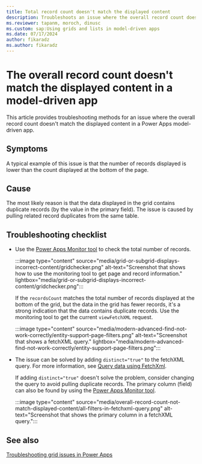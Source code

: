 ```yaml
---
title: Total record count doesn't match the displayed content
description: Troubleshoots an issue where the overall record count doesn't match the displayed content in a Power Apps model-driven app.
ms.reviewer: tapanm, moroch, dinusc
ms.custom: sap:Using grids and lists in model-driven apps
ms.date: 07/17/2024
author: fikaradz
ms.author: fikaradz
---
```

# The overall record count doesn't match the displayed content in a model-driven app

This article provides troubleshooting methods for an issue where the overall record count doesn't match the displayed content in a Power Apps model-driven app.

## Symptoms

A typical example of this issue is that the number of records displayed is lower than the count displayed at the bottom of the page.

## Cause

The most likely reason is that the data displayed in the grid contains duplicate records (by the value in the primary field). The issue is caused by pulling related record duplicates from the same table.

## Troubleshooting checklist

- Use the [Power Apps Monitor tool](/power-apps/maker/monitor-overview) to check the total number of records.

  :::image type="content" source="media/grid-or-subgrid-displays-incorrect-content/gridchecker.png" alt-text="Screenshot that shows how to use the monitoring tool to get page and record information." lightbox="media/grid-or-subgrid-displays-incorrect-content/gridchecker.png":::

  If the `recordsCount` matches the total number of records displayed at the bottom of the grid, but the data in the grid has fewer records, it's a strong indication that the data contains duplicate records. Use the monitoring tool to get the current `viewFetchXML` request.

  :::image type="content" source="media/modern-advanced-find-not-work-correctly/entity-support-page-filters.png" alt-text="Screenshot that shows a fetchXML query." lightbox="media/modern-advanced-find-not-work-correctly/entity-support-page-filters.png":::

- The issue can be solved by adding `distinct="true"` to the fetchXML query. For more information, see [Query data using FetchXml](/power-apps/developer/data-platform/use-fetchxml-construct-query).

  If adding `distinct="true"` doesn't solve the problem, consider changing the query to avoid pulling duplicate records. The primary column (field) can also be found by using the [Power Apps Monitor tool](/power-apps/maker/monitor-overview).

  :::image type="content" source="media/overall-record-count-not-match-displayed-content/all-filters-in-fetchxml-query.png" alt-text="Screenshot that shows the primary column in a fetchXML query.":::

## See also

[Troubleshooting grid issues in Power Apps](grid-issues.md)
